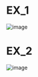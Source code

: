 # EX_1
![image](https://user-images.githubusercontent.com/104380929/184615813-2ddc6fcc-c595-4b85-917f-82f8fc8ce673.png)

# EX_2
![image](https://user-images.githubusercontent.com/104380929/184615895-ed46f011-feaf-4ac8-a4f0-4113e6e0ecbb.png)
